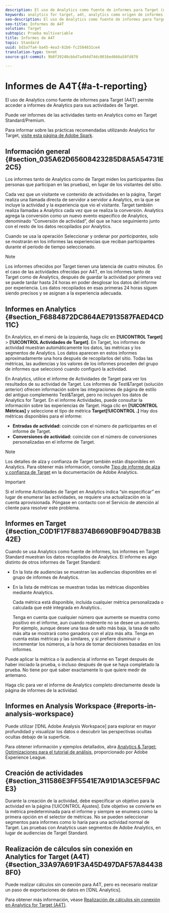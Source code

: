 ```yaml
---
description: El uso de Analytics como fuente de informes para Target (A4T) permite acceder a informes de Analytics para sus actividades de Target.
keywords: analytics for target, a4t, analytics como origen de informes
seo-description: El uso de Analytics como fuente de informes para Target (A4T) permite acceder a informes de Analytics para sus actividades de Target.
seo-title: Informes de A4T
solution: Target
subtopic: Prueba multivariable
title: Informes de A4T
topic: Standard
uuid: bd3a7fa4-ba45-4ea3-81b6-fc2584831ce4
translation-type: tm+mt
source-git-commit: 9b8f39240cbbd7a494d74dc0016ed666a58fd870

---
```



# Informes de A4T{#a-t-reporting}

El uso de Analytics como fuente de informes para Target (A4T) permite acceder a informes de Analytics para sus actividades de Target.

Puede ver informes de las actividades tanto en Analytics como en Target Standard/Premium.

Para informar sobre las prácticas recomendadas utilizando Analytics for Target, [visite esta página de Adobe Spark](https://spark.adobe.com/page/Lo3Spm4oBOvwF/).

## Información general {#section_035A62D65608423285D8A5A54731E2C5}

Los informes tanto de Analytics como de Target miden los participantes (las personas que participan en las pruebas), en lugar de los visitantes del sitio.

Cada vez que un visitante ve contenido de actividades en la página, Target realiza una llamada directa de servidor a servidor a Analytics, en la que se incluye la actividad y la experiencia que vio el visitante. Target también realiza llamadas a Analytics cada vez que se realiza la conversión. Analytics agrega la conversión como un nuevo evento específico de Analytics, denominado “Conversión de actividad”, del que se hace seguimiento junto con el resto de los datos recopilados por Analytics.

Cuando se usa la operación Seleccionar y ordenar por *participantes*, solo se mostrarán en los informes las experiencias que reciban participantes durante el período de tiempo seleccionado.

>[!NOTE]
>
>Los informes ofrecidos por Target tienen una latencia de cuatro minutos. En el caso de las actividades ofrecidas por A4T, en los informes tanto de Target como de Analytics, después de guardar la actividad por primera vez se puede tardar hasta 24 horas en poder desglosar los datos del informe por experiencia. Los datos recopilados en esas primeras 24 horas siguen siendo precisos y se asignan a la experiencia adecuada.

## Informes en Analytics   {#section_F6884872DC864AE7913587FAED4CD11C}

En Analytics, en el menú de la izquierda, haga clic en **[!UICONTROL Target]** &gt; **[!UICONTROL Actividades de Target]**. En Target, los informes de actividad muestran automáticamente los datos, las métricas y los segmentos de Analytics. Los datos aparecen en estos informes aproximadamente una hora después de recopilarlos del sitio. Todas las métricas, las audiencias y los valores de los informes proceden del grupo de informes que seleccionó cuando configuró la actividad.

En Analytics, utilice el informe de Actividades de Target para ver los resultados de su actividad de Target. Los informes de Test&amp;Target (solución anterior) ofrecen información sobre las integraciones de página de estilo del antiguo complemento Test&amp;Target, pero no incluyen los datos de Analytics for Target. En el informe Actividades, puede consultar la información sobre las experiencias de Target. Haga clic en **[!UICONTROL Métricas]** y seleccione el tipo de métrica **Target[!UICONTROL .]** Hay dos métricas disponibles para el informe:

* **Entradas de actividad:** coincide con el número de participantes en el informe de Target.
* **Conversiones de actividad:** coincide con el número de conversiones personalizadas en el informe de Target.

>[!NOTE]
>
>Los detalles de alza y confianza de Target también están disponibles en Analytics. Para obtener más información, consulte [Tipo de informe de alza y confianza de Target](https://marketing.adobe.com/resources/help/en_US/reference/report_target_lift_confidence.html) en la documentación de Adobe Analytics.

>[!IMPORTANT]
>
>Si el informe Actividades de Target en Analytics indica “sin especificar” en lugar de enumerar las actividades, se requiere una actualización en la cuenta aprovisionada. Póngase en contacto con el Servicio de atención al cliente para resolver este problema.

## Informes en Target   {#section_C0D1F17F88374B6690BF904D7B83B42E}

Cuando se usa Analytics como fuente de informes, los informes en Target Standard muestran los datos recopilados de Analytics. El informe es algo distinto de otros informes de Target Standard:

* En la lista de audiencias se muestran las audiencias disponibles en el grupo de informes de Analytics.
* En la lista de métricas se muestran todas las métricas disponibles mediante Analytics.

   Cada métrica está disponible, incluida cualquier métrica personalizada o calculada que esté integrada en Analytics..

   Tenga en cuenta que cualquier número que aumente se muestra como positivo en el informe, aun cuando realmente no se desee un aumento. Por ejemplo, aunque desee una tasa de salto más baja, la tasa de salto más alta se mostrará como ganadora con el alza más alta. Tenga en cuenta estas métricas y las similares, y si prefiere disminuir o incrementar los números, a la hora de tomar decisiones basadas en los informes.

Puede aplicar la métrica o la audiencia al informe en Target después de haber iniciado la prueba, o incluso después de que se haya completado la prueba. No tiene por qué saber exactamente lo que quiere medir de antemano.

Haga clic para ver el informe de Analytics completo directamente desde la página de informes de la actividad.

## Informes en Analysis Workspace {#reports-in-analysis-workspace}

Puede utilizar [!DNL Adobe Analysis Workspace] para explorar en mayor profundidad y visualizar los datos o descubrir las perspectivas ocultas ocultas debajo de la superficie.

Para obtener información y ejemplos detallados, abra [Analytics &amp; Target: Optimizaciones para el tutorial de análisis](https://spark.adobe.com/page/Lo3Spm4oBOvwF/), proporcionado por Adobe Experience League.

## Creación de actividades {#section_311586E3FF5541E7A91D1A3CE5F9ACE3}

Durante la creación de la actividad, debe especificar un objetivo para la actividad en la página [!UICONTROL Ajustes]. Este objetivo se convierte en la métrica predeterminada para el informe y siempre se enumera como la primera opción en el selector de métricas. No se pueden seleccionar segmentos para informes como lo haría para una actividad normal de Target. Las pruebas con Analytics usan segmentos de Adobe Analytics, en lugar de audiencias de Target Standard.

## Realización de cálculos sin conexión en Analytics for Target (A4T) {#section_33A97A691F3A45D497DAF57A844388F0}

Puede realizar cálculos sin conexión para A4T, pero es necesario realizar un paso de exportaciones de datos en [!DNL Analytics].

Para obtener más información, véase [Realización de cálculos sin conexión en Analytics for Target (A4T)](../../c-reports/conversion-rate.md#concept_0D0002A1EBDF420E9C50E2A46F36629B).
